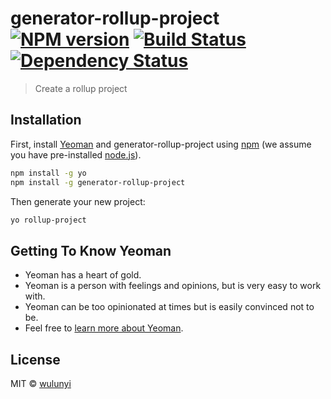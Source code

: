 # generator-rollup-project [![NPM version][npm-image]][npm-url] [![Build Status][travis-image]][travis-url] [![Dependency Status][daviddm-image]][daviddm-url]
> Create a rollup project

## Installation

First, install [Yeoman](http://yeoman.io) and generator-rollup-project using [npm](https://www.npmjs.com/) (we assume you have pre-installed [node.js](https://nodejs.org/)).

```bash
npm install -g yo
npm install -g generator-rollup-project
```

Then generate your new project:

```bash
yo rollup-project
```

## Getting To Know Yeoman

 * Yeoman has a heart of gold.
 * Yeoman is a person with feelings and opinions, but is very easy to work with.
 * Yeoman can be too opinionated at times but is easily convinced not to be.
 * Feel free to [learn more about Yeoman](http://yeoman.io/).

## License

MIT © [wulunyi](git@github.com:wulunyi/generator-rollup-project.git)


[npm-image]: https://badge.fury.io/js/generator-rollup-project.svg
[npm-url]: https://npmjs.org/package/generator-rollup-project
[travis-image]: https://travis-ci.com/wulunyi/generator-rollup-project.svg?branch=master
[travis-url]: https://travis-ci.com/wulunyi/generator-rollup-project
[daviddm-image]: https://david-dm.org/wulunyi/generator-rollup-project.svg?theme=shields.io
[daviddm-url]: https://david-dm.org/wulunyi/generator-rollup-project
